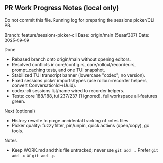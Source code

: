 ## PR Work Progress Notes (local only)

Do not commit this file. Running log for preparing the sessions picker/CLI PR.

Branch: feature/sessions-picker-cli
Base: origin/main (5eaaf307)
Date: 2025‑09‑09

Done
- Rebased branch onto origin/main without opening editors.
- Resolved conflicts in core/config.rs, core/rollout/recorder.rs, prompt_caching tests, and one TUI snapshot.
- Stabilized TUI transcript banner (lowercase "codex"; no version).
- Fixed sessions picker imports/types (use rollout::recorder helpers, convert ConversationId→Uuid).
- codex-cli sessions list/name wired to recorder helpers.
- Tests: core 188/188, tui 237/237 (1 ignored), full workspace all‑features green.

Next (optional)
- History rewrite to purge accidental tracking of notes files.
- Picker quality: fuzzy filter, pin/unpin, quick actions (open/copy), gc tools.

Notes
- Keep WORK.md and this file untracked; never use `git add .`. Prefer `git add -u` or `git add -p`.
